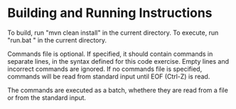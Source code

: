 Building and Running Instructions
=================================

To build, run "mvn clean install" in the current directory.
To execute, run "run.bat <commands file>" in the current directory.

Commands file is optional. 
If specified, it should contain commands in separate lines, in the syntax defined for this code exercise.
Empty lines and incorrect commands are ignored.
If no commands file is specified, commands will be read from standard input until EOF (Ctrl-Z) is read.

The commands are executed as a batch, whethere they are read from a file or from the standard input.

